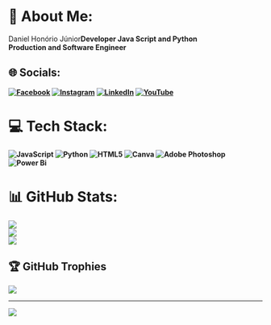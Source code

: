 # 💫 About Me:
Daniel Honório Júnior<b>Developer Java Script and Python<br>Production and Software Engineer<br>


## 🌐 Socials:
[![Facebook](https://img.shields.io/badge/Facebook-%231877F2.svg?logo=Facebook&logoColor=white)](https://facebook.com/https://www.facebook.com/honoriorca/) [![Instagram](https://img.shields.io/badge/Instagram-%23E4405F.svg?logo=Instagram&logoColor=white)](https://instagram.com/https://www.instagram.com/honorios_assessorias/) [![LinkedIn](https://img.shields.io/badge/LinkedIn-%230077B5.svg?logo=linkedin&logoColor=white)](https://linkedin.com/in/https://www.linkedin.com/in/daniel-hon%C3%B3rio-j%C3%BAnior-1b0a12174/) [![YouTube](https://img.shields.io/badge/YouTube-%23FF0000.svg?logo=YouTube&logoColor=white)](https://youtube.com/@https://www.youtube.com/channel/UC2nwRy4owMdfQe6rOeUh-Tg) 

# 💻 Tech Stack:
![JavaScript](https://img.shields.io/badge/javascript-%23323330.svg?style=for-the-badge&logo=javascript&logoColor=%23F7DF1E) ![Python](https://img.shields.io/badge/python-3670A0?style=for-the-badge&logo=python&logoColor=ffdd54) ![HTML5](https://img.shields.io/badge/html5-%23E34F26.svg?style=for-the-badge&logo=html5&logoColor=white) ![Canva](https://img.shields.io/badge/Canva-%2300C4CC.svg?style=for-the-badge&logo=Canva&logoColor=white) ![Adobe Photoshop](https://img.shields.io/badge/adobe%20photoshop-%2331A8FF.svg?style=for-the-badge&logo=adobe%20photoshop&logoColor=white) ![Power Bi](https://img.shields.io/badge/power_bi-F2C811?style=for-the-badge&logo=powerbi&logoColor=black)
# 📊 GitHub Stats:
![](https://github-readme-stats.vercel.app/api?username=enghonorios&theme=dark&hide_border=false&include_all_commits=false&count_private=false)<br/>
![](https://github-readme-streak-stats.herokuapp.com/?user=enghonorios&theme=dark&hide_border=false)<br/>
![](https://github-readme-stats.vercel.app/api/top-langs/?username=enghonorios&theme=dark&hide_border=false&include_all_commits=false&count_private=false&layout=compact)

## 🏆 GitHub Trophies
![](https://github-profile-trophy.vercel.app/?username=enghonorios&theme=discord&no-frame=false&no-bg=true&margin-w=4)

---
[![](https://visitcount.itsvg.in/api?id=enghonorios&icon=0&color=0)](https://visitcount.itsvg.in)

<!-- Proudly created with GPRM ( https://gprm.itsvg.in ) -->
